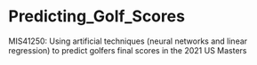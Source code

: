 # Predicting_Golf_Scores
MIS41250: Using artificial techniques (neural networks and linear regression) to predict golfers final scores in the 2021 US Masters
